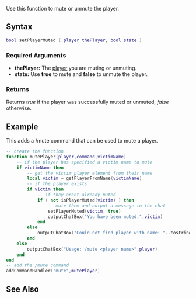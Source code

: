 Use this function to mute or unmute the player.

Syntax
------

``` lua
bool setPlayerMuted ( player thePlayer, bool state )
```

### Required Arguments

-   **thePlayer:** The [player](/docs/player.md "wikilink") you are muting or unmuting.
-   **state:** Use **true** to mute and **false** to unmute the player.

### Returns

Returns *true* if the player was successfully muted or unmuted, *false* otherwise.

Example
-------

This adds a /mute command that can be used to mute a player.

``` lua
-- create the function
function mutePlayer(player,command,victimName)
    -- if the player has specified a victim name to mute
    if victimName then
        -- get the victim player element from their name
        local victim = getPlayerFromName(victimName)
        -- if the player exists
        if victim then
            -- if they arent already muted
            if ( not isPlayerMuted(victim) ) then
                -- mute them and output a message to the chat
                setPlayerMuted(victim, true)
                outputChatBox("You have been muted.",victim)
            end
        else
            outputChatBox("Could not find player with name: "..tostring(victimName),player)
        end
    else
        outputChatBox("Usage: /mute <player name>",player)
    end
end
-- add the /mute command
addCommandHandler("mute",mutePlayer)
```

See Also
--------
